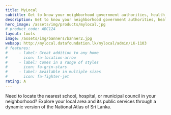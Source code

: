 ```yaml
---
title: MyLocal
subtitle: Get to know your neighborhood government authorities, health clinics, schools and public utilities better with this dynamic online National Atlas.
description: Get to know your neighborhood government authorities, health clinics, schools and public utilities better with this dynamic online National Atlas.
hero_image: /assets/img/products/mylocal.jpg
# product_code: ABC124
layout: tools
image: /assets/img/banners/banner2.jpg
webapp: http://mylocal.datafoundation.lk/mylocal/admin/LK-1103
# features:
#     - label: Great addition to any home
#       icon: fa-location-arrow
#     - label: Comes in a range of styles
#       icon: fa-grin-stars
#     - label: Available in multiple sizes
#       icon: fa-fighter-jet
rating: A
---
```


Need to locate the nearest school, hospital, or municipal council in your neighborhood? 
Explore your local area and its public services through a dynamic version of the National Atlas of Sri Lanka.
